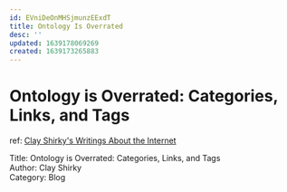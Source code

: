 ```yaml
---
id: EVniDeOnMHSjmunzEExdT
title: Ontology Is Overrated
desc: ''
updated: 1639178069269
created: 1639173265883
---
```

# Ontology is Overrated: Categories, Links, and Tags

ref: [Clay Shirky's Writings About the Internet](https://www.gwern.net/docs/technology/2005-04-shirky-ontologyisoverratedcategorieslinksandtags.html)

Title: Ontology is Overrated: Categories, Links, and Tags  
Author: Clay Shirky  
Category: Blog